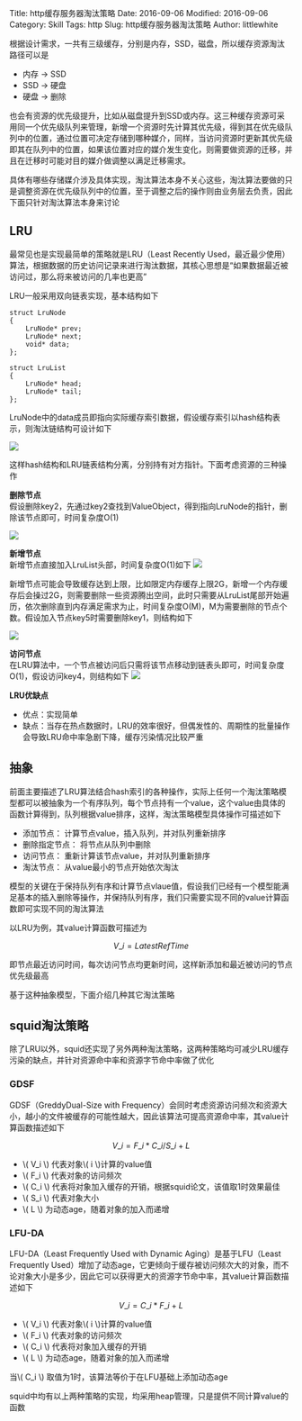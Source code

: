 Title: http缓存服务器淘汰策略
Date: 2016-09-06
Modified: 2016-09-06
Category: Skill
Tags: http
Slug: http缓存服务器淘汰策略
Author: littlewhite

根据设计需求，一共有三级缓存，分别是内存，SSD，磁盘，所以缓存资源淘汰路径可以是

* 内存 -> SSD
* SSD -> 硬盘
* 硬盘 -> 删除

也会有资源的优先级提升，比如从磁盘提升到SSD或内存。这三种缓存资源可采用同一个优先级队列来管理，新增一个资源时先计算其优先级，得到其在优先级队列中的位置，通过位置可决定存储到哪种媒介，同样，当访问资源时更新其优先级即其在队列中的位置，如果该位置对应的媒介发生变化，则需要做资源的迁移，并且在迁移时可能对目的媒介做调整以满足迁移需求。

具体有哪些存储媒介涉及具体实现，淘汰算法本身不关心这些，淘汰算法要做的只是调整资源在优先级队列中的位置，至于调整之后的操作则由业务层去负责，因此下面只针对淘汰算法本身来讨论

## LRU
最常见也是实现最简单的策略就是LRU（Least Recently Used，最近最少使用）算法，根据数据的历史访问记录来进行淘汰数据，其核心思想是“如果数据最近被访问过，那么将来被访问的几率也更高”

LRU一般采用双向链表实现，基本结构如下

    struct LruNode
    {
        LruNode* prev;
        LruNode* next;
        void* data;
    };
    
    struct LruList
    {
        LruNode* head;
        LruNode* tail;
    };
    
LruNode中的data成员即指向实际缓存索引数据，假设缓存索引以hash结构表示，则淘汰链结构可设计如下

![](http://littlewhite.us/pic/stnts/http-removal-1.png)

这样hash结构和LRU链表结构分离，分别持有对方指针。下面考虑资源的三种操作

**删除节点**  
假设删除key2，先通过key2查找到ValueObject，得到指向LruNode的指针，删除该节点即可，时间复杂度O(1)

![](http://littlewhite.us/pic/stnts/http-removal-2.png)

**新增节点**  
新增节点直接加入LruList头部，时间复杂度O(1)如下
![](http://littlewhite.us/pic/stnts/http-removal-3.png)

新增节点可能会导致缓存达到上限，比如限定内存缓存上限2G，新增一个内存缓存后会操过2G，则需要删除一些资源腾出空间，此时只需要从LruList尾部开始遍历，依次删除直到内存满足需求为止，时间复杂度O(M)，M为需要删除的节点个数。假设加入节点key5时需要删除key1，则结构如下

![](http://littlewhite.us/pic/stnts/http-removal-4.png)

**访问节点**  
在LRU算法中，一个节点被访问后只需将该节点移动到链表头即可，时间复杂度O(1)，假设访问key4，则结构如下
![](http://littlewhite.us/pic/stnts/http-removal-5.png)

**LRU优缺点**  

* 优点：实现简单
* 缺点：当存在热点数据时，LRU的效率很好，但偶发性的、周期性的批量操作会导致LRU命中率急剧下降，缓存污染情况比较严重

## 抽象
前面主要描述了LRU算法结合hash索引的各种操作，实际上任何一个淘汰策略模型都可以被抽象为一个有序队列，每个节点持有一个value，这个value由具体的函数计算得到，队列根据value排序，这样，淘汰策略模型具体操作可描述如下

* 添加节点： 计算节点value，插入队列，并对队列重新排序
* 删除指定节点： 将节点从队列中删除
* 访问节点： 重新计算该节点value，并对队列重新排序
* 淘汰节点： 从value最小的节点开始依次淘汰

模型的关键在于保持队列有序和计算节点vlaue值，假设我们已经有一个模型能满足基本的插入删除等操作，并保持队列有序，我们只需要实现不同的value计算函数即可实现不同的淘汰算法

以LRU为例，其value计算函数可描述为 

$$ V\_i = LatestRefTime $$

即节点最近访问时间，每次访问节点均更新时间，这样新添加和最近被访问的节点优先级最高

基于这种抽象模型，下面介绍几种其它淘汰策略

## squid淘汰策略
除了LRU以外，squid还实现了另外两种淘汰策略，这两种策略均可减少LRU缓存污染的缺点，并针对资源命中率和资源字节命中率做了优化

### GDSF
GDSF（GreddyDual-Size with Frequency）会同时考虑资源访问频次和资源大小，越小的文件被缓存的可能性越大，因此该算法可提高资源命中率，其value计算函数描述如下

$$ V\_i = F\_i * C\_i/S\_i + L$$

* \\( V\_i \\) 代表对象\\( i \\)计算的value值
* \\( F\_i \\) 代表对象的访问频次
* \\( C\_i \\) 代表将对象加入缓存的开销，根据squid论文，该值取1时效果最佳
* \\( S\_i \\) 代表对象大小
* \\( L \\) 为动态age，随着对象的加入而递增

### LFU-DA
LFU-DA（Least Frequently Used with Dynamic Aging）是基于LFU（Least Frequently Used）增加了动态age，它更倾向于缓存被访问频次大的对象，而不论对象大小是多少，因此它可以获得更大的资源字节命中率，其value计算函数描述如下

$$ V\_i = C\_i * F\_i + L$$

* \\( V\_i \\) 代表对象\\( i \\)计算的value值
* \\( F\_i \\) 代表对象的访问频次
* \\( C\_i \\) 代表将对象加入缓存的开销
* \\( L \\) 为动态age，随着对象的加入而递增

当\\( C\_i \\) 取值为1时，该算法等价于在LFU基础上添加动态age

squid中均有以上两种策略的实现，均采用heap管理，只是提供不同计算value的函数
